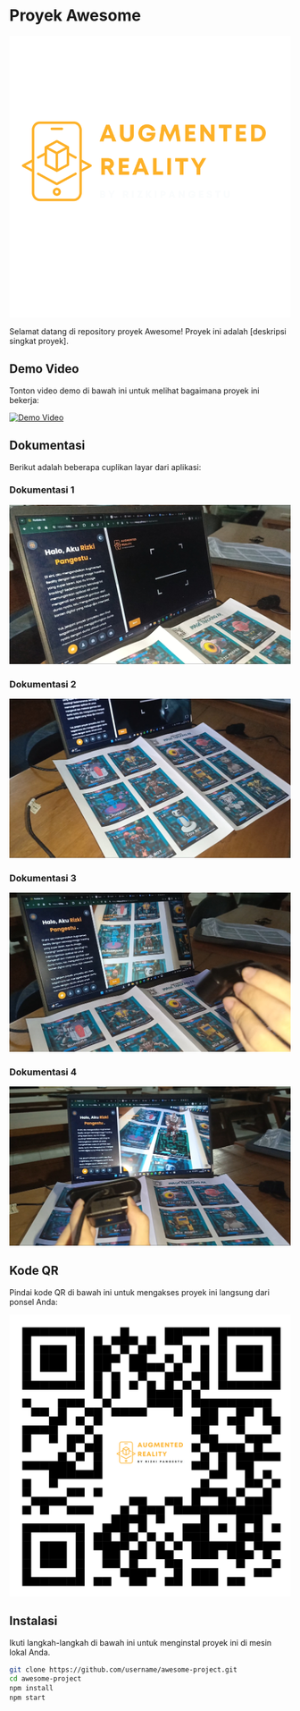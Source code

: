 # Proyek Awesome

![Project Logo](assets2/logoarrizki.png)

Selamat datang di repository proyek Awesome! Proyek ini adalah [deskripsi singkat proyek].

## Demo Video

Tonton video demo di bawah ini untuk melihat bagaimana proyek ini bekerja:

[![Demo Video](https://img.youtube.com/vi/bQGo939faqs/0.jpg)](https://youtu.be/bQGo939faqs)

## Dokumentasi

Berikut adalah beberapa cuplikan layar dari aplikasi:

### Dokumentasi 1
![Homepage](img/tutor1.jpg)

### Dokumentasi 2
![Feature A](img/tutor2.jpg)

### Dokumentasi 3
![Feature B](img/tutor3.jpg)

### Dokumentasi 4
![Feature C](img/tutor4.jpg)

## Kode QR

Pindai kode QR di bawah ini untuk mengakses proyek ini langsung dari ponsel Anda:

![QR Code](img/qrAR.png)

## Instalasi

Ikuti langkah-langkah di bawah ini untuk menginstal proyek ini di mesin lokal Anda.

```bash
git clone https://github.com/username/awesome-project.git
cd awesome-project
npm install
npm start
